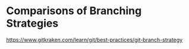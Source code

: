 # Comparisons of Branching Strategies

https://www.gitkraken.com/learn/git/best-practices/git-branch-strategy
